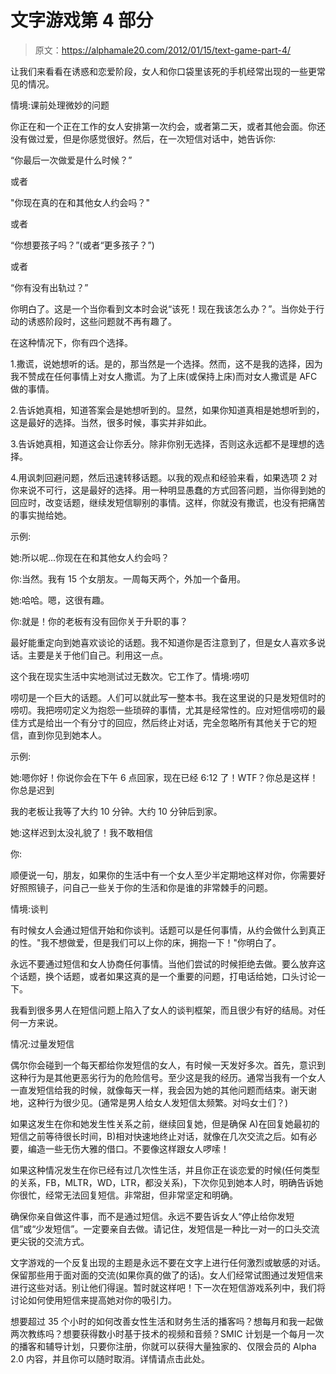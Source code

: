 # 文字游戏第 4 部分

> 原文：<https://alphamale20.com/2012/01/15/text-game-part-4/>

让我们来看看在诱惑和恋爱阶段，女人和你口袋里该死的手机经常出现的一些更常见的情况。

情境:课前处理微妙的问题

你正在和一个正在工作的女人安排第一次约会，或者第二天，或者其他会面。你还没有做过爱，但是你感觉很好。然后，在一次短信对话中，她告诉你:

“你最后一次做爱是什么时候？”

或者

"你现在真的在和其他女人约会吗？"

或者

“你想要孩子吗？”(或者“更多孩子？”)

或者

“你有没有出轨过？”

你明白了。这是一个当你看到文本时会说“该死！现在我该怎么办？”。当你处于行动的诱惑阶段时，这些问题就不再有趣了。

在这种情况下，你有四个选择。

1.撒谎，说她想听的话。是的，那当然是一个选择。然而，这不是我的选择，因为我不赞成在任何事情上对女人撒谎。为了上床(或保持上床)而对女人撒谎是 AFC 做的事情。

2.告诉她真相，知道答案会是她想听到的。显然，如果你知道真相是她想听到的，这是最好的选择。当然，很多时候，事实并非如此。

3.告诉她真相，知道这会让你丢分。除非你别无选择，否则这永远都不是理想的选择。

4.用讽刺回避问题，然后迅速转移话题。以我的观点和经验来看，如果选项 2 对你来说不可行，这是最好的选择。用一种明显愚蠢的方式回答问题，当你得到她的回应时，改变话题，继续发短信聊别的事情。这样，你就没有撒谎，也没有把痛苦的事实抛给她。

示例:

她:所以呢...你现在在和其他女人约会吗？

你:当然。我有 15 个女朋友。一周每天两个，外加一个备用。

她:哈哈。嗯，这很有趣。

你:就是！你的老板有没有回你关于升职的事？

最好能重定向到她喜欢谈论的话题。我不知道你是否注意到了，但是女人喜欢多说话。主要是关于他们自己。利用这一点。

这个我在现实生活中实地测试过无数次。它工作了。情境:唠叨

唠叨是一个巨大的话题。人们可以就此写一整本书。我在这里说的只是发短信时的唠叨。我把唠叨定义为抱怨一些琐碎的事情，尤其是经常性的。应对短信唠叨的最佳方式是给出一个有分寸的回应，然后终止对话，完全忽略所有其他关于它的短信，直到你见到她本人。

示例:

她:嗯你好！你说你会在下午 6 点回家，现在已经 6:12 了！WTF？你总是这样！你总是迟到

我的老板让我等了大约 10 分钟。大约 10 分钟后到家。

她:这样迟到太没礼貌了！我不敢相信

你:

顺便说一句，朋友，如果你的生活中有一个女人至少半定期地这样对你，你需要好好照照镜子，问自己一些关于你的生活和你是谁的非常棘手的问题。

情境:谈判

有时候女人会通过短信开始和你谈判。话题可以是任何事情，从约会做什么到真正的性。"我不想做爱，但是我们可以上你的床，拥抱一下！"你明白了。

永远不要通过短信和女人协商任何事情。当他们尝试的时候拒绝去做。要么放弃这个话题，换个话题，或者如果这真的是一个重要的问题，打电话给她，口头讨论一下。

我看到很多男人在短信问题上陷入了女人的谈判框架，而且很少有好的结局。对任何一方来说。

情况:过量发短信

偶尔你会碰到一个每天都给你发短信的女人，有时候一天发好多次。首先，意识到这种行为是其他更恶劣行为的危险信号。至少这是我的经历。通常当我有一个女人一直发短信给我的时候，就像每天一样，我会因为她的其他问题而结束。谢天谢地，这种行为很少见。(通常是男人给女人发短信太频繁。对吗女士们？)

如果这发生在你和她发生性关系之前，继续回复她，但是确保 A)在回复她最初的短信之前等待很长时间，B)相对快速地终止对话，就像在几次交流之后。如有必要，编造一些无伤大雅的借口。不要像这样跟女人啰嗦！

如果这种情况发生在你已经有过几次性生活，并且你正在谈恋爱的时候(任何类型的关系，FB，MLTR，WD，LTR，都没关系)，下次你见到她本人时，明确告诉她你很忙，经常无法回复短信。非常甜，但非常坚定和明确。

确保你亲自做这件事，而不是通过短信。永远不要告诉女人“停止给你发短信”或“少发短信”。一定要亲自去做。请记住，发短信是一种比一对一的口头交流更尖锐的交流方式。

文字游戏的一个反复出现的主题是永远不要在文字上进行任何激烈或敏感的对话。保留那些用于面对面的交流(如果你真的做了的话)。女人们经常试图通过发短信来进行这些对话。别让他们得逞。暂时就这样吧！下一次在短信游戏系列中，我们将讨论如何使用短信来提高她对你的吸引力。

想要超过 35 个小时的如何改善女性生活和财务生活的播客吗？想每月和我一起做两次教练吗？想要获得数小时基于技术的视频和音频？SMIC 计划是一个每月一次的播客和辅导计划，只要你注册，你就可以获得大量独家的、仅限会员的 Alpha 2.0 内容，并且你可以随时取消。详情请点击此处。